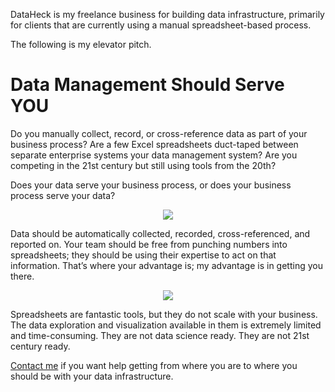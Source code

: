 DataHeck is my freelance business for building data infrastructure, primarily for clients that are currently using a manual spreadsheet-based process.

The following is my elevator pitch.

# Data Management Should Serve YOU

Do you manually collect, record, or cross-reference data as part of your business process? Are a few Excel spreadsheets duct-taped between separate enterprise systems your data management system? Are you competing in the 21st century but still using tools from the 20th?

Does your data serve your business process, or does your business process serve your data?

<p align="center">
  <img src="https://user-images.githubusercontent.com/163370/180828692-19180ea0-4705-4d90-aa2d-32db3c39fed6.png">
</p>

Data should be automatically collected, recorded, cross-referenced, and reported on. Your team should be free from punching numbers into spreadsheets; they should be using their expertise to act on that information. That’s where your advantage is; my advantage is in getting you there.

<p align="center">
  <img src="https://user-images.githubusercontent.com/163370/180828719-7d7ffd30-b6d4-43ff-963d-19899fa46273.png">
</p>

Spreadsheets are fantastic tools, but they do not scale with your business. The data exploration and visualization available in them is extremely limited and time-consuming. They are not data science ready. They are not 21st century ready.

[Contact me](https://www.dataheck.com/contact-form/) if you want help getting from where you are to where you should be with your data infrastructure.
